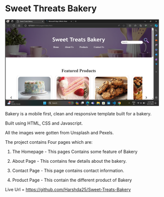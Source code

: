 # Sweet Threats Bakery
 
![image](Screenshot.png)

Bakery is a mobile first, clean and responsive template built for a bakery.

Built using HTML, CSS and Javascript.


All the images were gotten from Unsplash and Pexels.

The project contains Four pages which are:

1. The Homepage - This pages Contains some feature of Bakery

2. About Page - This contains few details about the bakery.

3. Contact Page - This page contains contact information.

4. Product Page - This contain the different product of Bakery 


Live Url = https://github.com/Harshda25/Sweet-Treats-Bakery


[def]: <Screenshot.png>